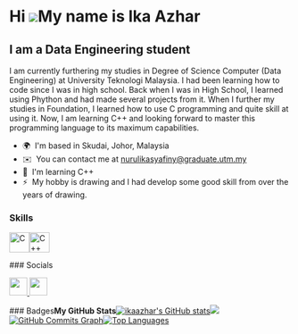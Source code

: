 Hi ![](https://user-images.githubusercontent.com/18350557/176309783-0785949b-9127-417c-8b55-ab5a4333674e.gif)My name is Ika Azhar
=================================================================================================================================

I am a Data Engineering student
-------------------------------

I am currently furthering my studies in Degree of Science Computer (Data Engineering) at University Teknologi Malaysia. I had been learning how to code since I was in high school. Back when I was in High School, I learned using Phython and had made several projects from it. When I further my studies in Foundation, I learned how to use C programming and quite skill at using it. Now, I am learning C++ and looking forward to master this programming language to its maximum capabilities.

*   🌍  I'm based in Skudai, Johor, Malaysia
*   ✉️  You can contact me at [nurulikasyafiny@graduate.utm.my](mailto:nurulikasyafiny@graduate.utm.my)
*   🧠  I'm learning C++
*   ⚡  My hobby is drawing and I had develop some good skill from over the years of drawing.
   ### Skills 
<p align="left">
<a href="https://docs.microsoft.com/en-us/cpp/?view=msvc-170" target="_blank" rel="noreferrer"><img src="https://raw.githubusercontent.com/danielcranney/readme-generator/main/public/icons/skills/c-colored.svg" width="36" height="36" alt="C" /></a><a href="https://docs.microsoft.com/en-us/cpp/?view=msvc-170" target="_blank" rel="noreferrer"><img src="https://raw.githubusercontent.com/danielcranney/readme-generator/main/public/icons/skills/cplusplus-colored.svg" width="36" height="36" alt="C++" /></a>
                    </p>
   ### Socials
            <p align="left">
                      <a href="https://www.github.com/ikaazhar" target="_blank" rel="noreferrer">
                    <picture>
                    <source media="(prefers-color-scheme: dark)" srcset="https://raw.githubusercontent.com/danielcranney/readme-generator/main/public/icons/socials/github-dark.svg" />
                    <source media="(prefers-color-scheme: light)" srcset="https://raw.githubusercontent.com/danielcranney/readme-generator/main/public/icons/socials/github.svg" />
                    <img src="https://raw.githubusercontent.com/danielcranney/readme-generator/main/public/icons/socials/github.svg" width="32" height="32" />
                    </picture>
                    </a>
                      <a href="https://www.linkedin.com/in/nurul-ika-syafiny-binti-azhar-996b61299/" target="_blank" rel="noreferrer">
                    <picture>
                    <source media="(prefers-color-scheme: dark)" srcset="https://raw.githubusercontent.com/danielcranney/readme-generator/main/public/icons/socials/linkedin-dark.svg" />
                    <source media="(prefers-color-scheme: light)" srcset="https://raw.githubusercontent.com/danielcranney/readme-generator/main/public/icons/socials/linkedin.svg" />
                    <img src="https://raw.githubusercontent.com/danielcranney/readme-generator/main/public/icons/socials/linkedin.svg" width="32" height="32" />
                    </picture>
                    </a></p>### Badges<b>My GitHub Stats</b><a
                      href="http://www.github.com/ikaazhar"><img src="https://github-readme-stats.vercel.app/api?username=ikaazhar&show_icons=true&hide=&count_private=true&title_color=0891b2&text_color=ffffff&icon_color=0891b2&bg_color=1c1917&hide_border=true&show_icons=true" alt="ikaazhar's GitHub stats" /></a><a
                      href="http://www.github.com/ikaazhar"><img
                  src="https://github-readme-streak-stats.herokuapp.com/?user=ikaazhar&stroke=ffffff&background=1c1917&ring=0891b2&fire=0891b2&currStreakNum=ffffff&currStreakLabel=0891b2&sideNums=ffffff&sideLabels=ffffff&dates=ffffff&hide_border=true" /></a><a
                      href="http://www.github.com/ikaazhar"><img src="https://github-readme-activity-graph.cyclic.app/graph?username=ikaazhar&bg_color=1c1917&color=ffffff&line=0891b2&point=ffffff&area_color=1c1917&area=true&hide_border=true&custom_title=GitHub%20Commits%20Graph" alt="GitHub Commits Graph" /></a><a href="https://github.com/ikaazhar" align="left"><img src="https://github-readme-stats.vercel.app/api/top-langs/?username=ikaazhar&langs_count=10&title_color=0891b2&text_color=ffffff&icon_color=0891b2&bg_color=1c1917&hide_border=true&locale=en&custom_title=Top%20%Languages" alt="Top Languages" /></a>
